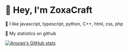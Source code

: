 # 👋 Hey, I'm ZoxaCraft

💎 I like javascript, typescript, python, C++, html, css, php

🔎 My statistics on github

[![Anurag's GitHub stats](https://github-readme-stats.vercel.app/api?username=ZoxaCraft&theme=tokyonight)](https://github.com/anuraghazra/github-readme-stats)
